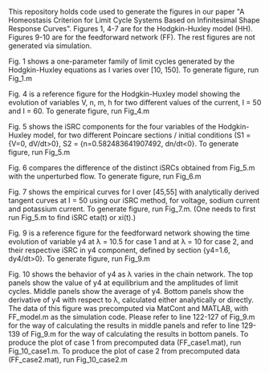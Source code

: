This repository holds code used to generate the figures in our paper "A Homeostasis Criterion for Limit Cycle Systems Based on Infinitesimal Shape Response Curves".
Figures 1, 4-7 are for the Hodgkin-Huxley model (HH). Figures 9-10 are for the feedforward network (FF). The rest figures are not generated via simulation.

Fig. 1 shows a one-parameter family of limit cycles generated by the Hodgkin-Huxley equations as I varies over [10, 150]. To generate figure, run Fig_1.m

Fig. 4 is a reference figure for the Hodgkin-Huxley model showing the evolution of variables V, n, m, h for two different values of the current, I = 50 and I = 60.
To generate figure, run Fig_4.m

Fig. 5 shows the iSRC components for the four variables of the Hodgkin-Huxley model, for two different Poincare sections / initial conditions (S1 = {V=0, dV/dt>0}, S2 = {n=0.582483641907492, dn/dt<0}. 
To generate figure, run Fig_5.m

Fig. 6 compares the difference of the distinct iSRCs obtained from Fig_5.m with the unperturbed flow.
To generate figure, run Fig_6.m

Fig. 7 shows the empirical curves for I over [45,55] with analytically derived tangent curves at I = 50 using our iSRC method, for voltage, sodium current and potassium current.
To generate figure, run Fig_7.m. (One needs to first run Fig_5.m to find iSRC eta(t) or xi(t).)

Fig. 9 is a reference figure for the feedforward network showing the time evolution of variable y4 at λ = 10.5 for case 1 and at λ = 10 for case 2, and their respective iSRC in y4 component, defined by section {y4=1.6, dy4/dt>0}.
To generate figure, run Fig_9.m

Fig. 10 shows the behavior of y4 as λ varies in the chain network. 
The top panels show the value of y4 at equilibrium and the amplitudes of limit cycles. Middle panels show the average of y4. Bottom panels show the derivative of y4 with respect to λ, calculated either analytically or directly.
The data of this figure was precomputed via MatCont and MATLAB, with FF_model.m as the simulation code.
Please refer to line 122-127 of Fig_9.m for the way of calculating the results in middle panels and refer to line 129-139 of Fig_9.m for the way of calculating the results in bottom panels.
To produce the plot of case 1 from precomputed data (FF_case1.mat), run Fig_10_case1.m.
To produce the plot of case 2 from precomputed data (FF_case2.mat), run Fig_10_case2.m
